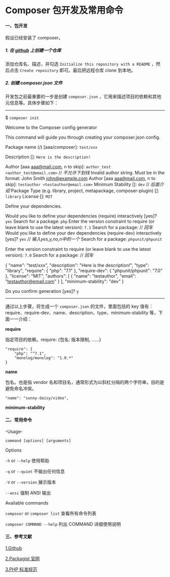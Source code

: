 # Composer 包开发及常用命令

#### 一、包开发

假设已经安装了 composer。

##### 1. 在 [github](https://github.com/new) 上创建一个仓库

添加仓库名、描述，并勾选 `Initialize this repository with a README` ，然后点击 `Create repository` 即可。最后把远程仓库 clone 到本地。

##### 2. 创建 composer.json 文件

开发包之前最重要的一步是创建 `composer.json` ，它用来描述项目的依赖和其他元信息等。具体步骤如下：

---

$ `composer init`


  Welcome to the Composer config generator  
                                            


This command will guide you through creating your composer.json config.

Package name (<vendor>/<name>) [aaa/composer]: `test/xxx`
  
Description []: `Here is the description!`

Author [aaa <aaa@mail.com>, n to skip]: `author_test <author_test@email.com>` // *不允许下划线*
 Invalid author string.  Must be in the format: John Smith <john@example.com> 
Author [aaa <aaa@mail.com>, n to skip]: `testauthor <testauthor@email.com>`
Minimum Stability []: `dev` // *后面介绍*
Package Type (e.g. library, project, metapackage, composer-plugin) []: `library`
License []: `MIT`

Define your dependencies.

Would you like to define your dependencies (require) interactively [yes]? `yes`
Search for a package: `php`
Enter the version constraint to require (or leave blank to use the latest version): `7.1`
Search for a package: // *回车*
Would you like to define your dev dependencies (require-dev) interactively [yes]? `yes` // *输入yes,y,no,n中的一个*
Search for a package: `phpunit/phpunit`

Enter the version constraint to require (or leave blank to use the latest version): `7.0`
Search for a package:  // *回车*

{
    "name": "test/xxx",
    "description": "Here is the description!",
    "type": "library",
    "require": {
        "php": "7.1"
    },
    "require-dev": {
        "phpunit/phpunit": "7.0"
    },
    "license": "MIT",
    "authors": [
        {
            "name": "testauthor",
            "email": "testauthor@email.com"
        }
    ],
    "minimum-stability": "dev"
}

Do you confirm generation [yes]? `y`

---

通过以上步骤，将生成一个 `composer.json` 的文件，里面包括的 key 值有：require、require-dev、name、description、type、minimum-stability 等，下面一一介绍：

**require**

指定项目的依赖。require: {包名: 版本限制, ……}

```
"require": {
    "php": "^7.1",
    "monolog/monolog": "1.0.*"
}
```

**name**

包名。也是指 vendor 名和项目名，通常形式为以斜杠分隔的两个字符串，目的是避免命名冲突。

```
"name": "sunny-daisy/video",
```

**minimum-stability**

#### 二、常用命令

-Usage-

`command [options] [arguments]`

Options

`-h` or `--help` 使用帮助

`-q` or `--quiet` 不输出任何信息

`-V` or `--version` 展示版本

`--ansi` 强制 ANSI 输出

Available commands

`composer` or `composer list` 查看所有命令列表

`composer COMMAND --help` 列出 COMMAND 详细使用说明

#### 三、参考文献

[1.Github](https://github.com)

[2.Packagist 官网](https://packagist.org/)

[3.PHP 标准规范](https://psr.phphub.org/)







